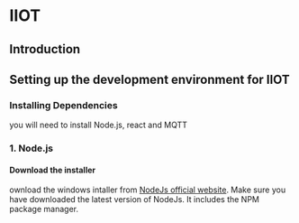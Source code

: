 # IIOT
## Introduction

## **Setting up the development environment for IIOT**
### Installing Dependencies
you will need to install Node.js, react and MQTT
### 1. Node.js
#### Download the installer
ownload the windows intaller from [NodeJs official website](https://nodejs.org/en/download/). Make sure you have downloaded the latest version of NodeJs. It includes the NPM package manager.
